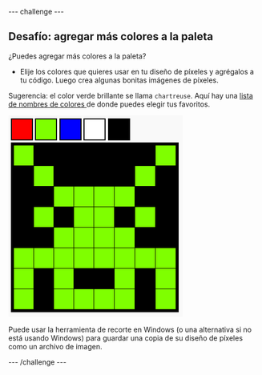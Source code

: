 \--- challenge \---

## Desafío: agregar más colores a la paleta

¿Puedes agregar más colores a la paleta?

+ Elije los colores que quieres usar en tu diseño de píxeles y agrégalos a tu código. Luego crea algunas bonitas imágenes de píxeles.

Sugerencia: el color verde brillante se llama ` chartreuse `. Aquí hay una [ lista de nombres de colores ](https://www.w3schools.com/colors/colors_names.asp) de donde puedes elegir tus favoritos.

![captura de pantalla](images/pixel-art-final.png)

Puede usar la herramienta de recorte en Windows (o una alternativa si no está usando Windows) para guardar una copia de su diseño de píxeles como un archivo de imagen.

\--- /challenge \---